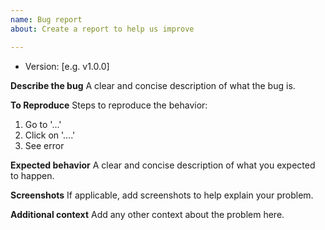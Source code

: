 ```yaml
---
name: Bug report
about: Create a report to help us improve

---
```


<!-- Please search existing issues to avoid creating duplicates. -->

- Version: [e.g. v1.0.0]

**Describe the bug**
A clear and concise description of what the bug is.

**To Reproduce**
Steps to reproduce the behavior:
1. Go to '...'
2. Click on '....'
3. See error

**Expected behavior**
A clear and concise description of what you expected to happen.

**Screenshots**
If applicable, add screenshots to help explain your problem.

**Additional context**
Add any other context about the problem here.
